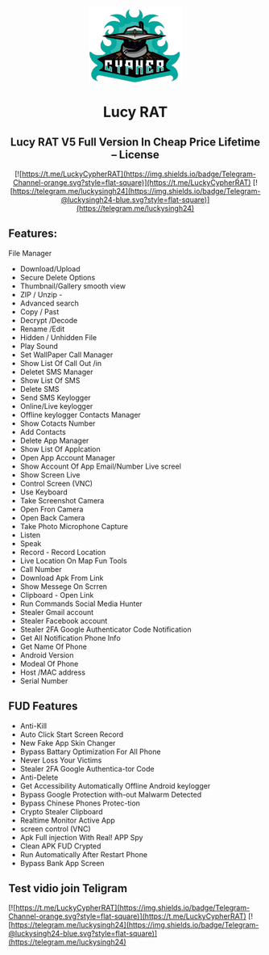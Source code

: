 <div align="center">

![Logo](logo.png)


# Lucy RAT
## Lucy RAT V5 Full Version In Cheap Price Lifetime – License
 [![https://t.me/LuckyCypherRAT](https://img.shields.io/badge/Telegram-Channel-orange.svg?style=flat-square)](https://t.me/LuckyCypherRAT)
[![https://telegram.me/luckysingh24](https://img.shields.io/badge/Telegram-@luckysingh24-blue.svg?style=flat-square)](https://telegram.me/luckysingh24)

<div align="left">

## Features:
File Manager 
- Download/Upload 
- Secure Delete Options 
- Thumbnail/Gallery smooth view 
- ZIP / Unzip -
- Advanced search 
 - Copy / Past
  - Decrypt /Decode
   - Rename /Edit 
   - Hidden / Unhidden File 
   - Play Sound
- Set WallPaper 
Call Manager
 - Show List Of Call Out /in
  - Deletet 
SMS Manager
 - Show List Of SMS 
 - Delete SMS 
 - Send SMS
Keylogger
 - Online/Live keylogger 
 - Offline keylogger 
Contacts Manager 
- Show Cotacts Number
 - Add Contacts 
 - Delete 
App Manager
 - Show List Of Applcation
  - Open App 
Account Manager
 - Show Account Of App Email/Number 
Live screel
 - Show Screen Live
  - Control Screen (VNC) 
  - Use Keyboard 
  - Take Screenshot Camera 
  - Open Fron Camera 
  - Open Back Camera
   - Take Photo 
Microphone Capture
 - Listen
  - Speak 
  - Record - Record 
Location 
- Live Location On Map 
Fun Tools 
- Call Number
 - Download Apk From Link
  - Show Messege On Scrren 
  - Clipboard - Open Link 
  - Run Commands Social Media Hunter 
  - Stealer Gmail account 
  - Stealer Facebook account 
  - Stealer 2FA Google Authenticator Code 
Notification
 - Get All Notification 
Phone Info
 - Get Name Of Phone
  - Android Version
   - Modeal Of Phone 
   - Host /MAC address 
   - Serial Number 


## FUD Features
- Anti-Kill
 - Auto Click Start Screen Record 
 - New Fake App Skin Changer 
- Bypass Battary Optimization For All Phone 
- Never Loss Your Victims 
- Stealer 2FA Google Authentica-tor Code 
- Anti-Delete 
- Get Accessibility Automatically Offline Android keylogger 
- Bypass Google Protection with-out Malwarm Detected 
- Bypass Chinese Phones Protec-tion 
- Crypto Stealer Clipboard 
- Realtime Monitor Active App 
- screen control (VNC)
 - Apk Full injection With Real! APP Spy
  - Clean APK FUD Crypted
   - Run Automatically After Restart Phone 
   - Bypass Bank App Screen 
## Test vidio join Teligram
 [![https://t.me/LuckyCypherRAT](https://img.shields.io/badge/Telegram-Channel-orange.svg?style=flat-square)](https://t.me/LuckyCypherRAT)
[![https://telegram.me/luckysingh24](https://img.shields.io/badge/Telegram-@luckysingh24-blue.svg?style=flat-square)](https://telegram.me/luckysingh24)

